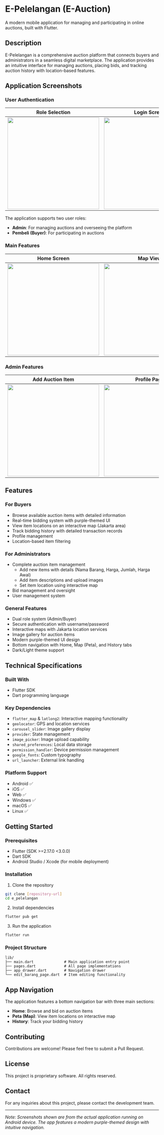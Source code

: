 # E-Pelelangan (E-Auction)

A modern mobile application for managing and participating in online auctions, built with Flutter.

## Description

E-Pelelangan is a comprehensive auction platform that connects buyers and administrators in a seamless digital marketplace. The application provides an intuitive interface for managing auctions, placing bids, and tracking auction history with location-based features.

## Application Screenshots

### User Authentication
| Role Selection | Login Screen |
|----------------|--------------|
| <img src="screenshots/role_selection.png" width="300"> | <img src="screenshots/login.png" width="300"> |

The application supports two user roles:
- **Admin**: For managing auctions and overseeing the platform
- **Pembeli (Buyer)**: For participating in auctions

### Main Features
| Home Screen | Map View | History |
|-------------|----------|----------|
| <img src="screenshots/home.png" width="300"> | <img src="screenshots/map.png" width="300"> | <img src="screenshots/history.png" width="300"> |

### Admin Features
| Add Auction Item | Profile Page |
|-----------------|--------------|
| <img src="screenshots/add_item.png" width="300"> | <img src="screenshots/profile.png" width="300"> |

## Features

### For Buyers
- Browse available auction items with detailed information
- Real-time bidding system with purple-themed UI
- View item locations on an interactive map (Jakarta area)
- Track bidding history with detailed transaction records
- Profile management
- Location-based item filtering

### For Administrators
- Complete auction item management
  - Add new items with details (Nama Barang, Harga, Jumlah, Harga Awal)
  - Add item descriptions and upload images
  - Set item location using interactive map
- Bid management and oversight
- User management system

### General Features
- Dual role system (Admin/Buyer)
- Secure authentication with username/password
- Interactive maps with Jakarta location services
- Image gallery for auction items
- Modern purple-themed UI design
- Bottom navigation with Home, Map (Peta), and History tabs
- Dark/Light theme support

## Technical Specifications

### Built With
- Flutter SDK
- Dart programming language

### Key Dependencies
- `flutter_map` & `latlong2`: Interactive mapping functionality
- `geolocator`: GPS and location services
- `carousel_slider`: Image gallery display
- `provider`: State management
- `image_picker`: Image upload capability
- `shared_preferences`: Local data storage
- `permission_handler`: Device permission management
- `google_fonts`: Custom typography
- `url_launcher`: External link handling

### Platform Support
- Android ✅
- iOS ✅
- Web ✅
- Windows ✅
- macOS ✅
- Linux ✅

## Getting Started

### Prerequisites
- Flutter (SDK >=2.17.0 <3.0.0)
- Dart SDK
- Android Studio / Xcode (for mobile deployment)

### Installation

1. Clone the repository
```bash
git clone [repository-url]
cd e_pelelangan
```

2. Install dependencies
```bash
flutter pub get
```

3. Run the application
```bash
flutter run
```

### Project Structure
```
lib/
├── main.dart              # Main application entry point
├── pages.dart             # All page implementations
├── app_drawer.dart        # Navigation drawer
└── edit_barang_page.dart  # Item editing functionality
```

## App Navigation

The application features a bottom navigation bar with three main sections:
- **Home**: Browse and bid on auction items
- **Peta (Map)**: View item locations on interactive map
- **History**: Track your bidding history

## Contributing

Contributions are welcome! Please feel free to submit a Pull Request.

## License

This project is proprietary software. All rights reserved.

## Contact

For any inquiries about this project, please contact the development team.

---

*Note: Screenshots shown are from the actual application running on Android device. The app features a modern purple-themed design with intuitive navigation.*
